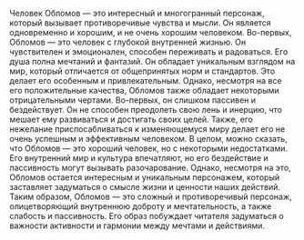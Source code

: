 Человек Обломов — это интересный и многогранный персонаж, который вызывает противоречивые чувства и мысли. Он является одновременно и хорошим, и не очень хорошим человеком.
Во-первых, Обломов — это человек с глубокой внутренней жизнью. Он чувствителен и эмоционален, способен переживать и радоваться. Его душа полна мечтаний и фантазий. Он обладает уникальным взглядом на мир, который отличается от общепринятых норм и стандартов. Это делает его особенным и привлекательным.
Однако, несмотря на все его положительные качества, Обломов также обладает некоторыми отрицательными чертами. Во-первых, он слишком пассивен и бездействует. Он не способен преодолеть свою лень и инерцию, что мешает ему развиваться и достигать своих целей. Также, его нежелание приспосабливаться к изменяющемуся миру делает его не очень успешным и эффективным человеком.
В целом, можно сказать, что Обломов — это хороший человек, но с некоторыми недостатками. Его внутренний мир и культура впечатляют, но его бездействие и пассивность могут вызывать разочарование. Однако, несмотря на это, Обломов остается интересным и уникальным персонажем, который заставляет задуматься о смысле жизни и ценности наших действий.
Таким образом, Обломов — это сложный и противоречивый персонаж, олицетворяющий внутреннюю доброту и мечтательность, а также слабость и пассивность. Его образ побуждает читателя задуматься о важности активности и гармонии между мечтами и действиями.

